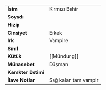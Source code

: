 |  |  |  
|---|---|  
| **İsim** | Kırmızı Behir|  
| **Soyadı** | |  
| **Hizip** | |  
| **Cinsiyet** | Erkek|  
| **Irk** | Vampire|  
| **Sınıf** | |  
| **Kütük** | [[Mündung]]|  
| **Münasebet** | Düşman|  
| **Karakter Betimi** | |  
| **İlave Notlar** | Sağ kalan tam vampir|  
